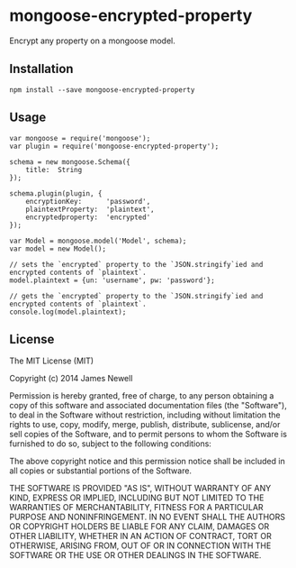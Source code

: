 # mongoose-encrypted-property

Encrypt any property on a mongoose model.  

## Installation

	npm install --save mongoose-encrypted-property

## Usage

    var mongoose = require('mongoose');
    var plugin = require('mongoose-encrypted-property');

    schema = new mongoose.Schema({
        title:  String
    });

    schema.plugin(plugin, {
        encryptionKey:      'password',
        plaintextProperty:  'plaintext',
        encryptedproperty:  'encrypted'
    });
    
    var Model = mongoose.model('Model', schema);
    var model = new Model();
    
    // sets the `encrypted` property to the `JSON.stringify`ied and encrypted contents of `plaintext`.
    model.plaintext = {un: 'username', pw: 'password'}; 
    
    // gets the `encrypted` property to the `JSON.stringify`ied and encrypted contents of `plaintext`.
    console.log(model.plaintext);

## License

The MIT License (MIT)

Copyright (c) 2014 James Newell

Permission is hereby granted, free of charge, to any person obtaining a copy of this software and associated documentation files (the "Software"), to deal in the Software without restriction, including without limitation the rights to use, copy, modify, merge, publish, distribute, sublicense, and/or sell copies of the Software, and to permit persons to whom the Software is furnished to do so, subject to the following conditions:

The above copyright notice and this permission notice shall be included in all copies or substantial portions of the Software.

THE SOFTWARE IS PROVIDED "AS IS", WITHOUT WARRANTY OF ANY KIND, EXPRESS OR IMPLIED, INCLUDING BUT NOT LIMITED TO THE WARRANTIES OF MERCHANTABILITY, FITNESS FOR A PARTICULAR PURPOSE AND NONINFRINGEMENT. IN NO EVENT SHALL THE AUTHORS OR COPYRIGHT HOLDERS BE LIABLE FOR ANY CLAIM, DAMAGES OR OTHER LIABILITY, WHETHER IN AN ACTION OF CONTRACT, TORT OR OTHERWISE, ARISING FROM, OUT OF OR IN CONNECTION WITH THE SOFTWARE OR THE USE OR OTHER DEALINGS IN THE SOFTWARE.